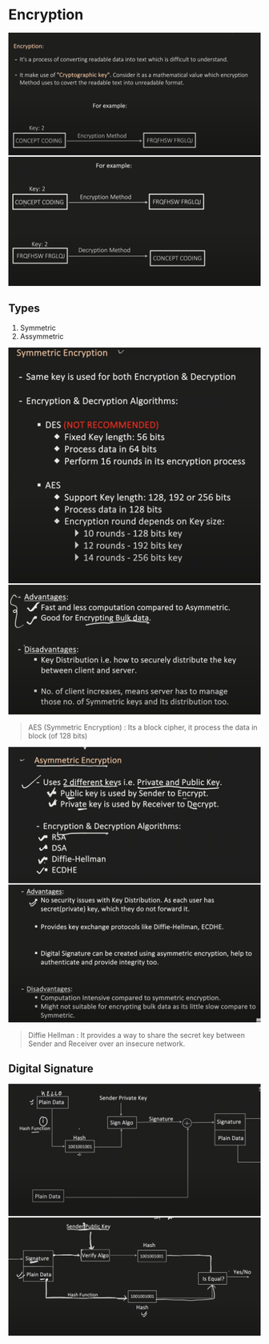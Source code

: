 # Encryption

![Encryption1.jpeg](Images/Encryption1.jpeg)
![Encryption2.jpeg](Images/Encryption2.jpeg)

## Types
1. Symmetric
2. Assymmetric

![Encryption3.jpeg](Images/Encryption3.jpeg)
![Encryption4.jpeg](Images/Encryption4.jpeg)

> AES (Symmetric Encryption) : Its a block cipher, it process the data in block (of 128 bits)

![Encryption5.jpeg](Images/Encryption5.jpeg)
![Encryption6.jpeg](Images/Encryption6.jpeg)
> Diffie Hellman : It provides a way to share the secret key between Sender and Receiver over an insecure network.

## Digital Signature
![Encryption7.jpeg](Images/Encryption7.jpeg)
![Encryption8.jpeg](Images/Encryption8.jpeg)